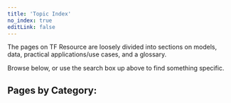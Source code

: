 ```yaml
---
title: 'Topic Index'
no_index: true
editLink: false
---
```


The pages on TF Resource are loosely divided into sections on models, data, practical applications/use cases, and a glossary.

Browse below, or use the search box up above to find something specific.

## Pages by Category:

<TopicIndex />
